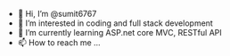 - 👋 Hi, I’m @sumit6767
- 👀 I’m interested in coding and full stack development 
- 🌱 I’m currently learning ASP.net core MVC, RESTful API
- 📫 How to reach me ...

<!---
sumit6767/sumit6767 is a ✨ special ✨ repository because its `README.md` (this file) appears on your GitHub profile.
You can click the Preview link to take a look at your changes.
--->

